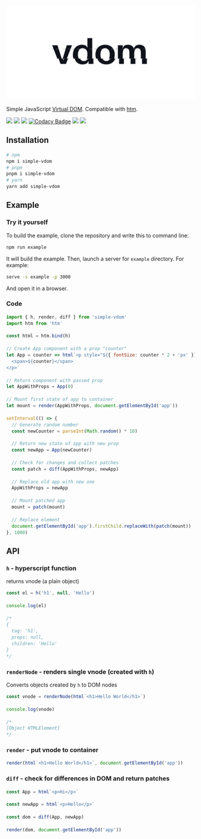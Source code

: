 ![](logo.jpg)

Simple JavaScript [Virtual DOM](https://reactjs.org/docs/faq-internals.html). Compatible with [htm](https://github.com/developit/htm).

![](https://cdn.rawgit.com/LunaGao/BlessYourCodeTag/master/tags/unicorn.svg) ![](https://img.shields.io/github/languages/top/talentlessguy/vdom)
[![](https://img.shields.io/twitter/follow/v1rtl?style=social)](https://twitter.com/v1rtl)
[![Codacy Badge](https://app.codacy.com/project/badge/Grade/82b9ea194b5f4020a7a77ec4638223e5)](https://www.codacy.com/manual/talentlessguy/vdom?utm_source=github.com&amp;utm_medium=referral&amp;utm_content=talentlessguy/vdom&amp;utm_campaign=Badge_Grade)
[![](https://img.shields.io/badge/DEV-Article-black?style=flat-square)](https://dev.to/talentlessguy/my-experience-writing-virtual-dom-8bn)
[![](https://img.shields.io/badge/paypal-donate-blue.svg)](https://paypal.me/v1rtl)

## Installation

```sh
# npm
npm i simple-vdom
# pnpm
pnpm i simple-vdom
# yarn
yarn add simple-vdom
```

## Example

### Try it yourself

To build the example, clone the repository and write this to command line:

```sh
npm run example
```

It will build the example. Then, launch a server for `example` directory. For example:

```sh
serve -s example -p 3000
```

And open it in a browser.

### Code

```js
import { h, render, diff } from 'simple-vdom'
import htm from 'htm'

const html = htm.bind(h)

// Create App component with a prop "counter"
let App = counter => html`<p style="${{ fontSize: counter * 2 + 'px' }}">
  <span>${counter}</span>
</p>`

// Return component with passed prop
let AppWithProps = App(0)

// Mount first state of app to container
let mount = render(AppWithProps, document.getElementById('app'))

setInterval(() => {
  // Generate random number
  const newCounter = parseInt(Math.random() * 10)

  // Return new state of app with new prop
  const newApp = App(newCounter)

  // Check for changes and collect patches
  const patch = diff(AppWithProps, newApp)

  // Replace old app with new one
  AppWithProps = newApp

  // Mount patched app
  mount = patch(mount)

  // Replace element
  document.getElementById('app').firstChild.replaceWith(patch(mount))
}, 1000)
```

## API

### `h` - hyperscript function

returns vnode (a plain object)

```js
const el = h('h1', null, 'Hello')

console.log(el)

/*
{
  tag: 'h1',
  props: null,
  children: 'Hello'
}
*/
```

### `renderNode` - renders single vnode (created with `h`)

Converts objects created by `h` to DOM nodes

```js
const vnode = renderNode(html`<h1>Hello World</h1>`)

console.log(vnode)

/*
[Object HTMLElement]
*/
```

### `render` - put vnode to container

```js
render(html`<h1>Hello World</h1>`, document.getElementById('app'))
```

### `diff` - check for differences in DOM and return patches

```js
const App = html`<p>Hi</p>`

const newApp = html`<p>Hello</p>`

const dom = diff(App, newApp)

render(dom, document.getElementById('app'))
```
